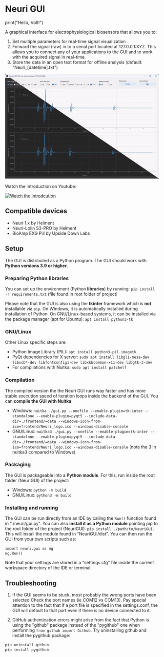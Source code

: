 # Neuri GUI

print("Hello, Volt!")

A graphical interface for electrophysiological biosensors that allows you to:
1. Set multiple parameters for real-time signal visualization
2. Forward the signal (raw) in to a serial port located at 127.0.0.1:XYZ. This allows you to connect any of your applications to the GUI and to work with the acquired signal in real-time.
3. Store the data in an open text format for offline analysis (default: "Neuri_[datetime].txt")

![Main view of GUI](./neuri/assets/Neuri_GUI_main_window.png)

Watch the introduction on Youtube:

[![Watch the introdcution](https://img.youtube.com/vi/8DbGR9KUszQ/hqdefault.jpg)](https://www.youtube.com/embed/8DbGR9KUszQ)

## Compatible devices

- Neuri 1.x by Helment
- Neuri-Lolin S3-PRO by Helment
- BioAmp EXG Pill by Upside Down Labs 

## Setup

The GUI is distributed as a Python program. The GUI should work with **Python versions 3.9 or higher**.

### Preparing Python libraries

You can set up the environment (Python **libraries**) by running:
`pip install -r requirements.txt` (file found in root folder of project)

Please note that the GUI is also using the **tkinter** framework which is **not** installable via `pip`. On Windows, it is automatically installed during installation of Python. On GNU/Linux-based systems, it can be installed via the package manager (apt for Ubuntu):
`apt install python3-tk`

### GNU/Linux

Other Linux specific steps are:
- Python Image Library (PIL): `apt install python3-pil.imagetk`
- PyQt dependencies for X server: `sudo apt install libgl1-mesa-dev libxcb*-dev libfontconfig1-dev libxkbcommon-x11-dev libgtk-3-dev`
- For compilations with Nuitka: `sudo apt install patchelf`

### Compilation

The compiled version the the Neuri GUI runs way faster and has more stable  execution speed of iteration loops inside the backend of the GUI. You can **compile the GUI with Nuitka**:
- Windows: `nuitka ./gui.py --onefile --enable-plugin=tk-inter --standalone --enable-plugin=pyqt5 --include-data-dir=./frontend/=data --windows-icon-from-ico=frontend/Neuri_logo.ico --windows-disable-console`
- GNU/Linux: `nuitka3 ./gui.py --onefile --enable-plugin=tk-inter --standalone --enable-plugin=pyqt5 --include-data-dir=./frontend/=data --windows-icon-from-ico=frontend/Neuri_logo.ico --windows-disable-console` (note the 3 in nuitka3 compared to Windows)

### Packaging

The GUI is packageable into a **Python module**. For this, run inside the root folder (NeuriGUI) of the project:
- Windows: `python -m build`
- GNU/Linux: `python3 -m build`

### Installing and running

The GUI can be run directly from an IDE by calling the `Run()` function found in "./neuri/gui.py".
You can also **install it as a Python module** pointing pip to the root folder of the project (NeuriGUI): `pip install ./path/to/NeuriGUI`. This will install the module found in "NeuriGUI/dist". You can then run the GUI from your own scripts such as:
```
import neuri.gui as ng
ng.Run()
```

Note that your settings are stored in a "settings.cfg" file inside the current workspace directory of the IDE or terminal.

## Troubleshooting

1. If the GUI seems to be stuck, most probably the wrong ports have been selected Check the port names (ie COM12 vs COM13). Pay special attention to the fact that if a port file is specified in the settings.conf, the GUI will default to that port even if there is no device connected to it.

2. GitHub authentication errors might arise from the fact that Python is using the "github" package instead of the "pygithub" one when performing `from github import Github`. Try uninstalling github and install the pygithub package:
```
pip uninstall github
pip install pygithub
```
